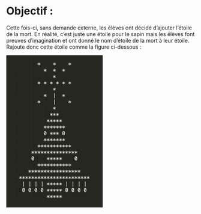 # Objectif :
Cette fois-ci, sans demande externe, les élèves ont décidé d’ajouter l’étoile de la mort. En réalité, c’est juste une étoile pour le sapin mais les élèves font preuves d’imagination et ont donné le nom d’étoile de la mort à leur étoile.  
Rajoute donc cette étoile comme la figure ci-dessous :

![Image Niveau 5](https://github.com/ThomasSEGALEN/ChristmasTree/blob/main/Level%205/Level5.PNG)
